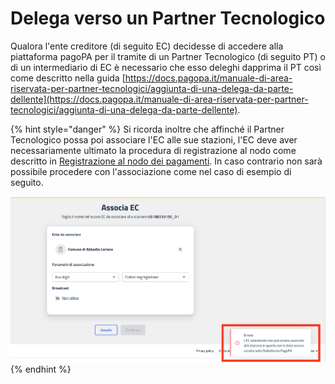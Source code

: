# Delega verso un Partner Tecnologico

Qualora l'ente creditore (di seguito EC) decidesse di accedere alla piattaforma pagoPA per il tramite di un Partner Tecnologico (di seguito PT) o di un intermediario di EC è necessario che esso deleghi dapprima il PT così come descritto nella guida [https://docs.pagopa.it/manuale-di-area-riservata-per-partner-tecnologici/aggiunta-di-una-delega-da-parte-dellente](https://docs.pagopa.it/manuale-di-area-riservata-per-partner-tecnologici/aggiunta-di-una-delega-da-parte-dellente).

{% hint style="danger" %}
Si ricorda inoltre che affinché il Partner Tecnologico possa poi associare l'EC alle sue stazioni, l'EC deve aver necessariamente ultimato la procedura di registrazione al nodo come descritto in [Registrazione al nodo dei pagamenti](funzionalita/registrazione-al-nodo-dei-pagamenti-pagopa.md). In caso contrario non sarà possibile procedere con l'associazione come nel caso di esempio di seguito.

![](<../.gitbook/assets/Screenshot 2024-01-29 alle 14.51.20 (3).png>)
{% endhint %}

